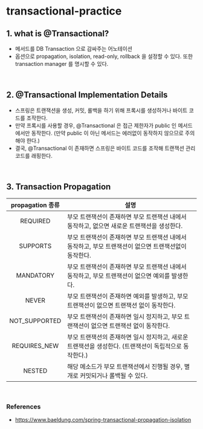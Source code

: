 # transactional-practice

## 1. what is @Transactional?

- 메서드를 DB Transaction 으로 감싸주는 어노테이션
- 옵션으로 propagation, isolation, read-only, rollback 을 설정할 수 있다. 또한 transaction manager 를 명시할 수 있다.

<br>

## 2. @Transactional Implementation Details

- 스프링은 트랜잭션을 생성, 커밋, 롤백을 하기 위해 프록시를 생성하거나 바이트 코드를 조작한다.
- 만약 프록시를 사용할 경우, @Transactional 은 접근 제한자가 public 인 메서드에서만 동작한다.
  (만약 public 이 아닌 메서드는 에러없이 동작하지 않으므로 주의해야 한다.)
- 결국, @Transactional 이 존재하면 스프링은 바이트 코드를 조작해 트랜잭션 관리 코드를 래핑한다.

<br>

## 3. Transaction Propagation

| propagation 종류 | 설명                                                         |
|:--------------:|------------------------------------------------------------|
|    REQUIRED    | 부모 트랜잭션이 존재하면 부모 트랜잭션 내에서 동작하고, 없으면 새로운 트랜잭션을 생성한다.        | 
|    SUPPORTS    | 부모 트랜잭션이 존재하면 부모 트랜잭션 내에서 동작하고, 부모 트랜잭션이 없으면 트랜잭션없이 동작한다.  |
|   MANDATORY    | 부모 트랜잭션이 존재하면 부모 트랜잭션 내에서 동작하고, 부모 트랜잭션이 없으면 예외를 발생한다.     |
|     NEVER      | 부모 트랜잭션이 존재하면 예외를 발생하고, 부모 트랜잭션이 없으면 트랜잭션 없이 동작한다.         |
| NOT_SUPPORTED  | 부모 트랜잭션이 존재하면 일시 정지하고, 부모 트랜잭션이 없으면 트랜잭션 없이 동작한다.          |
|  REQUIRES_NEW  | 부모 트랜잭션의 존재하면 일시 정지하고, 새로운 트랜잭션을 생성한다. (트랜잭션이 독립적으로 동작한다.) |
|     NESTED     | 해당 메소드가 부모 트랜잭션에서 진행될 경우, 별개로 커밋되거나 롤백될 수 있다.              |

<br>

### References

- https://www.baeldung.com/spring-transactional-propagation-isolation
